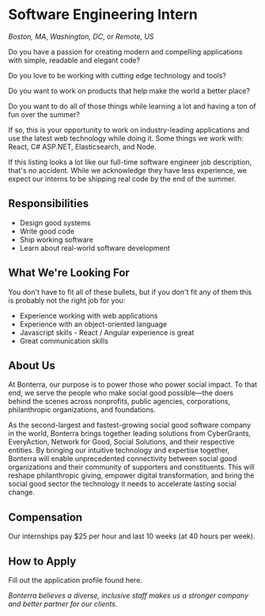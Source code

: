 # Software Engineering Intern

*Boston, MA*, *Washington, DC*, or *Remote, US*

Do you have a passion for creating modern and compelling applications with simple, readable and elegant code?

Do you love to be working with cutting edge technology and tools?

Do you want to work on products that help make the world a better place?

Do you want to do all of those things while learning a lot and having a ton of fun over the summer?

If so, this is your opportunity to work on industry-leading applications and use the latest web technology while doing it. Some things we work with: React, C# ASP.NET, Elasticsearch, and Node.

If this listing looks a lot like our full-time software engineer job description, that's no accident. While we acknowledge they have less experience, we expect our interns to be shipping real code by the end of the summer.

## Responsibilities

* Design good systems
* Write good code
* Ship working software
* Learn about real-world software development

## What We're Looking For

You don't have to fit all of these bullets, but if you don't fit any of them this is probably not the right job for you:

* Experience working with web applications
* Experience with an object-oriented language
* Javascript skills - React / Angular experience is great
* Great communication skills

## About Us

At Bonterra, our purpose is to power those who power social impact. To that end, we serve the people who make social good possible—the doers behind the scenes across nonprofits, public agencies, corporations, philanthropic organizations, and foundations.

As the second-largest and fastest-growing social good software company in the world, Bonterra brings together leading solutions from CyberGrants, EveryAction, Network for Good, Social Solutions, and their respective entities. By bringing our intuitive technology and expertise together, Bonterra will enable unprecedented connectivity between social good organizations and their community of supporters and constituents. This will reshape philanthropic giving, empower digital transformation, and bring the social good sector the technology it needs to accelerate lasting social change.

## Compensation

Our internships pay $25 per hour and last 10 weeks (at 40 hours per week).

## How to Apply

Fill out the application profile found here.

*Bonterra believes a diverse, inclusive staff makes us a stronger company and better partner for our clients.*
